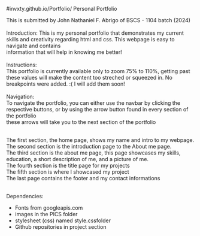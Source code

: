 #invxty.github.io/Portfolio/
Personal Portfolio


This is submitted by John Nathaniel F. Abrigo of BSCS - 1104 batch (2024) <br>
<br>
Introduction:
This is my personal portfolio that demonstrates my current skills and creativity regarding html and css. This webpage is easy to navigate and contains <br>
information that will help in knowing me better! <br>
<br>
Instructions: <br>
This portfolio is currently available only to zoom 75% to 110%, getting past these values will make the content too streched or squeezed in. No breakpoints were added. :( I will add them soon!<br><br>
Navigation:<br>
To navigate the portfolio, you can either use the navbar by clicking the respective buttons, or by using the arrow button found in every section of the portfolio<br>
these arrows will take you to the next section of the portfolio<br><br>

The first section, the home page, shows my name and intro to my webpage.<br>
The second section is the introduction page to the About me page.<br>
The third section is the about me page, this page showcases my skills, education, a short description of me, and a picture of me.<br>
The fourth section is the title page for my projects<br>
The fifth section is where I showcased my project<br>
The last page contains the footer and my contact informations<br>

<br>
Dependencies: <br>
<ul>
  <li>Fonts from googleapis.com</li>
  <li> images in the PICS folder</li>
  <li> stylesheet (css) named style.cssfolder</li>
  <li> Github repositories in project section</li>
</ul>
